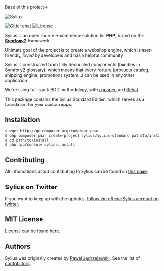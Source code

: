Base of this project->

![Sylius](https://dl.dropboxusercontent.com/u/46579820/sylius-logo.jpg)

[![Gitter chat](https://badges.gitter.im/Sylius/Sylius.png)](https://gitter.im/Sylius/Sylius)
[![License](https://img.shields.io/packagist/l/Sylius/Sylius.svg)](https://packagist.org/packages/sylius/sylius)

Sylius is an open source e-commerce solution for **PHP**, based on the [**Symfony2**](http://symfony.com) framework.

Ultimate goal of the project is to create a webshop engine, which is user-friendly, *loved* by developers and has a helpful community.

Sylius is constructed from fully decoupled components (bundles in Symfony2 glossary), which means that every feature (products catalog, shipping engine, promotions system...) can be used in any other application. 

We're using full-stack BDD methodology, with [phpspec](http://phpspec.net) and [Behat](http://behat.org).

This package contains the Sylius Standard Edition, which serves as a foundation for your custom apps.

Installation
------------

``` bash
$ wget http://getcomposer.org/composer.phar
$ php composer.phar create-project sylius/sylius-standard path/to/install
$ cd path/to/install
$ php app/console sylius:install
```

Contributing
------------

All informations about contributing to Sylius can be found on [this page](http://docs.sylius.org/en/latest/contributing/index.html).

Sylius on Twitter
-----------------

If you want to keep up with the updates, [follow the official Sylius account on twitter](http://twitter.com/Sylius).

MIT License
-----------

License can be found [here](https://github.com/Sylius/Sylius/blob/master/LICENSE).

Authors
-------

Sylius was originally created by [Paweł Jędrzejewski](http://pjedrzejewski.com).
See the list of [contributors](https://github.com/Sylius/Sylius/contributors).
